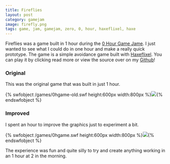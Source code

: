 ```yaml
---
title: Fireflies
layout: post
category: gamejam
image: firefly.png
tags: game, jam, gamejam, zero, 0, hour, haxeflixel, haxe
---
```


Fireflies was a game built in 1 hour during the [0 Hour Game Jame](0hgame.eu). I just wanted to see what I could do in one hour and make a really quick prototype. The game is a simple avoidance game built with [Haxeflixel](http://haxeflixel.com/). You can play it by clicking read more or view the source over on my [Github](https://github.com/cxsquared/Firefly-0hgame)!

### Original

This was the original game that was built in just 1 hour.

{% swfobject /games/0hgame-old.swf height:600px width:800px %}<img src="/assets/ogfire.png">{% endswfobject %}

### Improved

I spent an hour to improve the graphics just to experiment a bit.

{% swfobject /games/0hgame.swf height:600px width:800px %}<img src="/assets/firefly.png">{% endswfobject %}

The experience was fun and quite silly to try and create anything working in an 1 hour at 2 in the morning.

